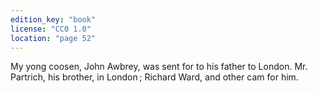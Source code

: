 ```yaml
---
edition_key: "book"
license: "CC0 1.0"
location: "page 52"
---
```

My yong coosen, John
Awbrey, was sent for to his father to London. Mr. Partrich, his
brother, in London ; Richard Ward, and other cam for him.
